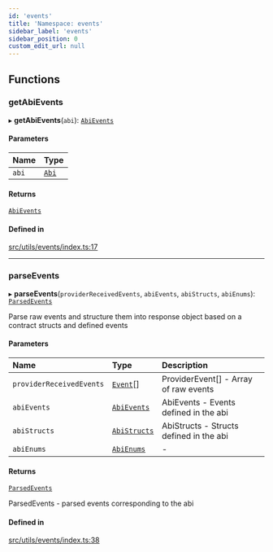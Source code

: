 ```yaml
---
id: 'events'
title: 'Namespace: events'
sidebar_label: 'events'
sidebar_position: 0
custom_edit_url: null
---
```


## Functions

### getAbiEvents

▸ **getAbiEvents**(`abi`): [`AbiEvents`](types.md#abievents)

#### Parameters

| Name  | Type                  |
| :---- | :-------------------- |
| `abi` | [`Abi`](types.md#abi) |

#### Returns

[`AbiEvents`](types.md#abievents)

#### Defined in

[src/utils/events/index.ts:17](https://github.com/0xs34n/starknet.js/blob/develop/src/utils/events/index.ts#L17)

---

### parseEvents

▸ **parseEvents**(`providerReceivedEvents`, `abiEvents`, `abiStructs`, `abiEnums`): [`ParsedEvents`](types.md#parsedevents)

Parse raw events and structure them into response object based on a contract structs and defined events

#### Parameters

| Name                     | Type                                      | Description                             |
| :----------------------- | :---------------------------------------- | :-------------------------------------- |
| `providerReceivedEvents` | [`Event`](../interfaces/types.Event.md)[] | ProviderEvent[] - Array of raw events   |
| `abiEvents`              | [`AbiEvents`](types.md#abievents)         | AbiEvents - Events defined in the abi   |
| `abiStructs`             | [`AbiStructs`](types.md#abistructs)       | AbiStructs - Structs defined in the abi |
| `abiEnums`               | [`AbiEnums`](types.md#abienums)           | -                                       |

#### Returns

[`ParsedEvents`](types.md#parsedevents)

ParsedEvents - parsed events corresponding to the abi

#### Defined in

[src/utils/events/index.ts:38](https://github.com/0xs34n/starknet.js/blob/develop/src/utils/events/index.ts#L38)
